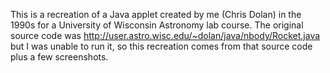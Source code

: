 This is a recreation of a Java applet created by me (Chris Dolan) in
the 1990s for a University of Wisconsin Astronomy lab course. The
original source code was
http://user.astro.wisc.edu/~dolan/java/nbody/Rocket.java but I was
unable to run it, so this recreation comes from that source code plus
a few screenshots.